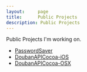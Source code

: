 ```yaml
---
layout:     page
title:      Public Projects
description: Public Projects
---
```

Public Projects I'm working on.

* [PasswordSaver](/release/password/)
* [DoubanAPICocoa-iOS](https://github.com/GuoJing/DoubanAPICocoa-iOS)
* [DoubanAPICocoa-OSX](https://github.com/GuoJing/DoubanAPICocoa-OSX)
